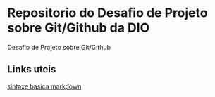 # Repositorio do Desafio de Projeto sobre Git/Github da DIO
Desafio de Projeto sobre Git/Github

## Links uteis
[sintaxe basica markdown](https://www.markdownguide.org/basic-syntax/)
